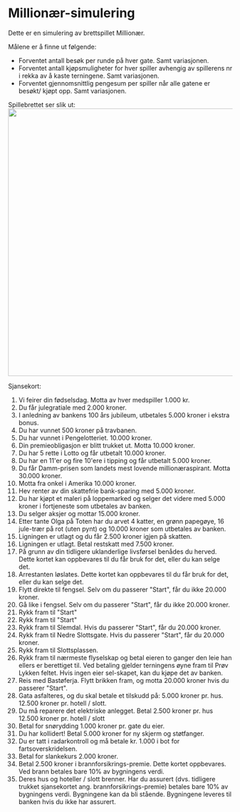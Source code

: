# Millionær-simulering
Dette er en simulering av brettspillet Millionær.

Målene er å finne ut følgende:
- Forventet antall besøk per runde på hver gate. Samt variasjonen.
- Forventet antall kjøpsmuligheter for hver spiller avhengig av spillerens nr i rekka av å kaste terningene. Samt variasjonen.
- Forventet gjennomsnittlig pengesum per spiller når alle gatene er besøkt/ kjøpt opp. Samt variasjonen.

Spillebrettet ser slik ut:<br>
<img src="https://user-images.githubusercontent.com/38361615/176785073-eeec9880-cc21-4571-a521-454835ffacc9.JPG" width=600>
<br>

Sjansekort:
1. Vi feirer din fødselsdag. Motta av hver medspiller 1.000 kr.
2. Du får julegratiale med 2.000 kroner.
3. I anledning av bankens 100 års jubileum, utbetales 5.000 kroner i ekstra bonus.
4. Du har vunnet 500 kroner på travbanen.
5. Du har vunnet i Pengelotteriet. 10.000 kroner.
6. Din premieobligasjon er blitt trukket ut. Motta 10.000 kroner.
7. Du har 5 rette i Lotto og får utbetalt 10.000 kroner.
8. Du har en 11'er og fire 10'ere i tipping og får utbetalt 5.000 kroner.
9. Du får Damm-prisen som landets mest lovende millionæraspirant. Motta 30.000 kroner.
10. Motta fra onkel i Amerika 10.000 kroner.
11. Hev renter av din skattefrie bank-sparing med 5.000 kroner.
12. Du har kjøpt et maleri på loppemarked og selger det videre med 5.000 kroner i fortjeneste som utbetales av banken.
13. Du selger aksjer og mottar 15.000 kroner.
14. Etter tante Olga på Toten har du arvet 4 katter, en grønn papegøye, 16 jule-trær på rot (uten pynt) og 10.000 kroner som utbetales av banken.
15. Ligningen er utlagt og du får 2.500 kroner igjen på skatten.
16. Ligningen er utlagt. Betal restskatt med 7.500 kroner.
17. På grunn av din tidligere uklanderlige livsførsel benådes du herved. Dette kortet kan oppbevares til du får bruk for det, eller du kan selge det.
18. Arrestanten løslates. Dette kortet kan oppbevares til du får bruk for det, eller du kan selge det.
19. Flytt direkte til fengsel. Selv om du passerer "Start", får du ikke 20.000 kroner.
20. Gå like i fengsel. Selv om du passerer "Start", får du ikke 20.000 kroner.
21. Rykk fram til "Start"
22. Rykk fram til "Start"
23. Rykk fram til Slemdal. Hvis du passerer "Start", får du 20.000 kroner.
24. Rykk fram til Nedre Slottsgate. Hvis du passerer "Start", får du 20.000 kroner.
25. Rykk fram til Slottsplassen.
26. Rykk fram til nærmeste flyselskap og betal eieren to ganger den leie han ellers er berettiget til. Ved betaling gjelder terningens øyne fram til Prøv Lykken feltet. Hvis ingen eier sel-skapet, kan du kjøpe det av banken.
27. Reis med Bastøferja. Flytt brikken fram, og motta 20.000 kroner hvis du passerer "Start".
28. Gata asfalteres, og du skal betale et tilskudd på: 5.000 kroner pr. hus. 12.500 kroner pr. hotell / slott.
29. Du må reparere det elektriske anlegget. Betal 2.500 kroner pr. hus 12.500 kroner pr. hotell / slott
30. Betal for snørydding 1.000 kroner pr. gate du eier.
31. Du har kollidert! Betal 5.000 kroner for ny skjerm og støtfanger.
32. Du er tatt i radarkontroll og må betale kr. 1.000 i bot for fartsoverskridelsen.
33. Betal for slankekurs 2.000 kroner.
34. Betal 2.500 kroner i brannforsikrings-premie. Dette kortet oppbevares. Ved brann betales bare 10% av bygningens verdi.
35. Deres hus og hoteller / slott brenner. Har du assurert (dvs. tidligere trukket sjansekortet ang. brannforsikrings-premie) betales bare 10% av bygningens verdi. Bygningene kan da bli stående. Bygningene leveres til banken hvis du ikke har assurert.
